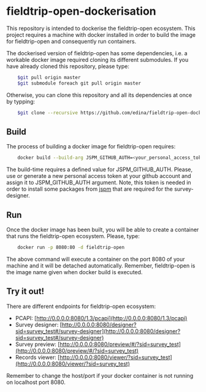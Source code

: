 # fieldtrip-open-dockerisation

This repository is intended to dockerise the fieldtrip-open ecosystem. This project requires a machine with docker installed
in order to build the image for fieldtrip-open and consequently run containers.

The dockerised version of fieldtrip-open has some dependencies, i.e. a workable docker image required cloning its different
submodules. If you have already cloned this repository, please type:

```bash
	$git pull origin master
	$git submodule foreach git pull origin master
```

Otherwise, you can clone this repository and all its dependencies at once by typping:

```bash
	$git clone --recursive https://github.com/edina/fieldtrip-open-dockerisation.git 
```

## Build

The process of building a docker image for fieldtrip-open requires:

```bash
	docker build --build-arg JSPM_GITHUB_AUTH=<your_personal_access_token> -t fieldtrip-open .
```

The build-time requires a defined value for JSPM_GITHUB_AUTH. Please, use or generate a new personal access token at your github account
and assign it to JSPM_GITHUB_AUTH argument. Note, this token is needed in order to install some packages from [jspm](http://jspm.io/) that are 
required for the survey-designer.

## Run

Once the docker image has been built, you will be able to create a container that runs the fieldtrip-open ecosystem. Please,
type:

```bash
	docker run -p 8080:80 -d fieldtrip-open
```

The above command will execute a container on the port 8080 of your machine and it will be detached automatically. Remember,
fieldtrip-open is the image name given when docker build is executed.

## Try it out!

There are different endpoints for fieldtrip-open ecosystem:

* PCAPI: [http://0.0.0.0:8080/1.3/pcapi](http://0.0.0.0:8080/1.3/pcapi)
* Survey designer: [http://0.0.0.0:8080/designer?sid=survey_test#/survey-designer](http://0.0.0.0:8080/designer?sid=survey_test#/survey-designer)
* Survey preview: [http://0.0.0.0:8080/preview/#/?sid=survey_test](http://0.0.0.0:8080/preview/#/?sid=survey_test)
* Records viewer: [http://0.0.0.0:8080/viewer/?sid=survey_test](http://0.0.0.0:8080/viewer/?sid=survey_test)

Remember to change the host/port if your docker container is not running on localhost port 8080.



